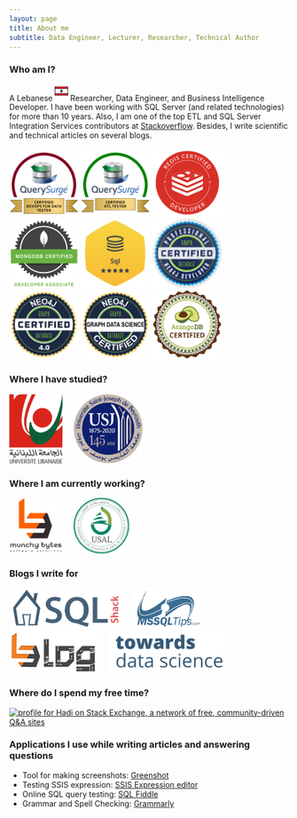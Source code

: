 ```yaml
---
layout: page
title: About me
subtitle: Data Engineer, Lecturer, Researcher, Technical Author
---
```


### Who am I?

A Lebanese <sup><a href="https://en.wikipedia.org/wiki/Lebanon"><img src="/assets/img/aboutme/icon-lb.png" height="24pt" width="24pt"/></a></sup> Researcher, Data Engineer, and Business Intelligence Developer.
I have been working with SQL Server (and related technologies) for more than 10 years. Also, I am one of the top ETL and SQL Server Integration Services contributors at [Stackoverflow](https://stackoverflow.com/users/7031230/hadi). Besides, I write scientific and technical articles on several blogs.

<img title="QuerySurge Certified DevOps for Data Tester" src= "/assets/badges/certified-devops-for-data-tester.png" height="125pt"> <img title="QuerySurge Certified ETL Tester" src= "/assets/badges/certified-etl-tester.png" height="125pt"> <img title="Redis Certified Developer" src= "/assets/badges/Redis-Certified-Developer.png" height="125pt"><img title="MongoDB Certified Developer Associate" src= "/assets/img/aboutme/university-badges-dev-lockup.png" height="125pt"> <img title="HackerRank SQL gold badge" src= "/assets/badges/HackerRank-SQLGold.png" height="125pt"> <img title="Neo4j Certified Professional"  src= "/assets/badges/Neo4jCP.jpeg" height="125pt"> <img title="Neo4j 4.0 Certified" src= "/assets/badges/Neo4j4.jpg" height="125pt"> <img title="Neo4j Graph Data Science Certified" src= "/assets/badges/Neo4j_GDS.png" height="125pt"> <img title="ArangoDB Certified Professional" src= "/assets/badges/arangodb-certified.png" height="125pt"> 

### Where I have studied?

<a href="https://ul.edu.lb"><img  src= "/assets/img/aboutme/lu.png" height="125pt"></a>&nbsp;&nbsp;&nbsp;&nbsp;&nbsp;<a href="https://usj.edu.lb"><img src= "/assets/img/aboutme/usj.jpg" height="125pt"></a>

### Where I am currently working?

<a href ="https://munchybytes.com"><img  src= "/assets/img/aboutme/munchybytes_wb2.png" height="100pt"></a>&nbsp;&nbsp;&nbsp;&nbsp;&nbsp;<a href="https://www.usal.edu.lb/"><img src= "/assets/img/aboutme/usal3.jpg" height="100pt"></a>

### Blogs I write for

<a href="https://www.sqlshack.com/author/hadi/"><img src= "/assets/img/aboutme/sqlshack.png" height="75pt"></a>&nbsp;&nbsp;&nbsp;&nbsp;&nbsp;<a href="https://www.mssqltips.com/sqlserverauthor/412/hadi-fadlallah/"><img src= "/assets/img/aboutme/mssql_logo.jpg" height="75pt"></a>&nbsp;&nbsp;&nbsp;&nbsp;&nbsp;<a href="https://medium.com/munchy-bytes"><img src= "/assets/img/aboutme/techblog.png" height="75pt"></a>&nbsp;&nbsp;&nbsp;&nbsp;&nbsp;<a href="http://towardsdatascience.com/@hadi-fadlullah"><img src= "/assets/img/aboutme/tds.png" height="75pt"></a>

### Where do I spend my free time?

<a href="https://stackexchange.com/users/9455902/hadi?tab=accounts"><img src="https://stackexchange.com/users/flair/9455902.png?theme=clean" width="233" height="65" alt="profile for Hadi on Stack Exchange, a network of free, community-driven Q&amp;A sites" title="profile for Hadi on Stack Exchange, a network of free, community-driven Q&amp;A sites"></a>

### Applications I use while writing articles and answering questions

- Tool for making screenshots: [Greenshot](https://getgreenshot.org/)
- Testing SSIS expression: [SSIS Expression editor](https://github.com/sqlgreen/SSIS-Expression-Editor)
- Online SQL query testing: [SQL Fiddle](http://sqlfiddle.com/)
- Grammar and Spell Checking: [Grammarly](https://grammarly.com/)
